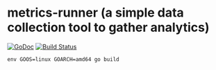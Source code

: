 # metrics-runner (a simple data collection tool to gather analytics)

[![GoDoc](https://godoc.org/github.com/golang/gddo?status.svg)](http://godoc.org/github.com/bryancallahan/metrics-runner)
[![Build Status](https://travis-ci.com/bryancallahan/metrics-runner.svg?branch=develop)](https://travis-ci.com/bryancallahan/metrics-runner)

`env GOOS=linux GOARCH=amd64 go build`
